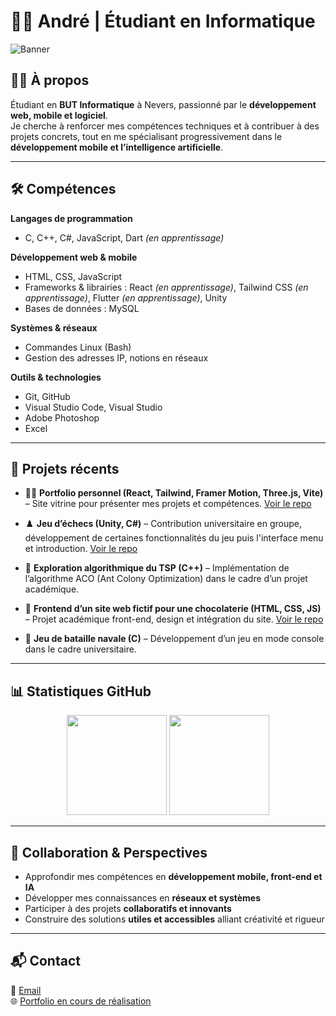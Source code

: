 # 👨‍💻 André | Étudiant en Informatique  

![Banner](https://capsule-render.vercel.app/api?type=rect&color=0:0f2027,100:2c5364&height=100&section=header&text=André%20Tinco%20Pumacahua&fontSize=28&fontColor=ffffff&fontAlign=50&animation=fadeIn)  

## 🧑‍🎓 À propos  
Étudiant en **BUT Informatique** à Nevers, passionné par le **développement web, mobile et logiciel**.  
Je cherche à renforcer mes compétences techniques et à contribuer à des projets concrets, tout en me spécialisant progressivement dans le **développement mobile et l’intelligence artificielle**.  

---

## 🛠️ Compétences  

**Langages de programmation**  
- C, C++, C#, JavaScript, Dart *(en apprentissage)*  

**Développement web & mobile**  
- HTML, CSS, JavaScript  
- Frameworks & librairies : React *(en apprentissage)*, Tailwind CSS *(en apprentissage)*, Flutter *(en apprentissage)*, Unity  
- Bases de données : MySQL  

**Systèmes & réseaux**  
- Commandes Linux (Bash)  
- Gestion des adresses IP, notions en réseaux  

**Outils & technologies**  
- Git, GitHub  
- Visual Studio Code, Visual Studio  
- Adobe Photoshop  
- Excel  

---

## 📂 Projets récents  

- 👨‍💻 **Portfolio personnel (React, Tailwind, Framer Motion, Three.js, Vite)** – Site vitrine pour présenter mes projets et compétences. [Voir le repo](https://github.com/A-thepuma/mon-portfolio)  

- ♟️ **Jeu d’échecs (Unity, C#)** – Contribution universitaire en groupe, développement de certaines fonctionnalités du jeu puis l'interface menu et introduction. [Voir le repo](https://github.com/yayexy/Chess)  

- 🔎 **Exploration algorithmique du TSP (C++)** – Implémentation de l’algorithme ACO (Ant Colony Optimization) dans le cadre d’un projet académique.  

- 🍫 **Frontend d’un site web fictif pour une chocolaterie (HTML, CSS, JS)** – Projet académique front-end, design et intégration du site. [Voir le repo](https://github.com/Th3Ph3nix3/-UB-SAE-Recueil-Besoin)  

- 🚢 **Jeu de bataille navale (C)** – Développement d’un jeu en mode console dans le cadre universitaire.


---

## 📊 Statistiques GitHub  

<p align="center">
  <img src="https://github-readme-stats.vercel.app/api?username=A-thepuma&show_icons=true&theme=tokyonight&hide_border=true" height="160"/>
  <img src="https://github-readme-stats.vercel.app/api/top-langs/?username=A-thepuma&layout=compact&theme=tokyonight&hide_border=true" height="160"/>
</p>  

---

## 🤝 Collaboration & Perspectives  

- Approfondir mes compétences en **développement mobile, front-end et IA**  
- Développer mes connaissances en **réseaux et systèmes**  
- Participer à des projets **collaboratifs et innovants**  
- Construire des solutions **utiles et accessibles** alliant créativité et rigueur  

---

## 📬 Contact  

📩 [Email](mailto:andretincopumacahua@gmail.com)  
🌐 [Portfolio en cours de réalisation](#)
